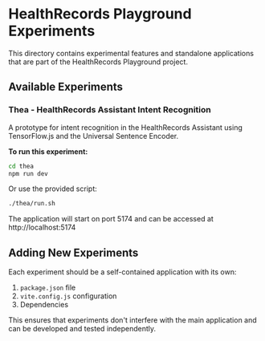 # HealthRecords Playground Experiments

This directory contains experimental features and standalone applications that are part of the HealthRecords Playground project.

## Available Experiments

### Thea - HealthRecords Assistant Intent Recognition

A prototype for intent recognition in the HealthRecords Assistant using TensorFlow.js and the Universal Sentence Encoder.

**To run this experiment:**

```bash
cd thea
npm run dev
```

Or use the provided script:

```bash
./thea/run.sh
```

The application will start on port 5174 and can be accessed at http://localhost:5174

## Adding New Experiments

Each experiment should be a self-contained application with its own:

1. `package.json` file
2. `vite.config.js` configuration
3. Dependencies

This ensures that experiments don't interfere with the main application and can be developed and tested independently.
